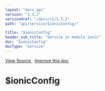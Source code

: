 ```yaml
---
layout: "docs_api"
version: "1.3.2"
versionHref: "/docs/v1/1.3.2"
path: "api/service/$ionicConfig/"

title: "$ionicConfig"
header_sub_title: "Service in module ionic"
doc: "$ionicConfig"
docType: "service"
---
```


<div class="improve-docs">
<a href='https://github.com/driftyco/ionic-v1/blob/master/js/angular/service/ionicConfig.js#L654'>
View Source
</a>
&nbsp;
<a href='https://github.com/driftyco/ionic-v1/edit/master/js/angular/service/ionicConfig.js#L654'>
Improve this doc
</a>
</div>




<h1 class="api-title">

$ionicConfig



</h1>
















  

  
  
  






